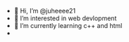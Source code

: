 - 👋 Hi, I’m @juheeee21
- 👀 I’m interested in web devlopment
- 🌱 I’m currently learning c++ and html
- 

<!---
juheeee21/juheeee21 is a ✨ special ✨ repository because its `README.md` (this file) appears on your GitHub profile.
You can click the Preview link to take a look at your changes.
--->
